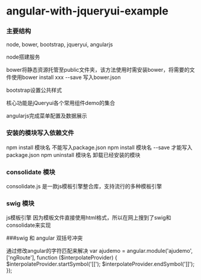 angular-with-jqueryui-example
=============================
### 主要结构

node, bower, bootstrap, jqueryui, angularjs

node搭建服务  

bower将静态资源托管至public文件夹，该方法使用时需安装bower，将需要的文件使用bower install xxx --save 写入bower.json  

bootstrap设置公共样式  

核心功能是jQueryui各个常用组件demo的集合  

angularjs完成菜单配置及数据展示


### 安装的模块写入依赖文件

npm install 模块名 不能写入package.json
npm install 模块名 --save 才能写入package.json
npm uninstall 模块名 卸载已经安装的模块


### consolidate 模块

consolidate.js 是一款js模板引擎整合库，支持流行的多种模板引擎


### swig 模块

js模板引擎
因为模板文件直接使用html格式，所以在网上搜到了swig和consolidate来实现



###swig 和 angular 双括号冲突

通过修改angular的字符匹配来解决
var ajudemo = angular.module('ajudemo', ['ngRoute'], function ($interpolateProvider) {
	$interpolateProvider.startSymbol('[[');
	$interpolateProvider.endSymbol(']]');
});
